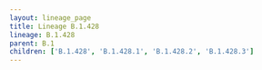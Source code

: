 ```yaml
---
layout: lineage_page
title: Lineage B.1.428
lineage: B.1.428
parent: B.1
children: ['B.1.428', 'B.1.428.1', 'B.1.428.2', 'B.1.428.3']
---
```

